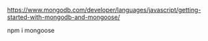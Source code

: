 https://www.mongodb.com/developer/languages/javascript/getting-started-with-mongodb-and-mongoose/


npm i mongoose

